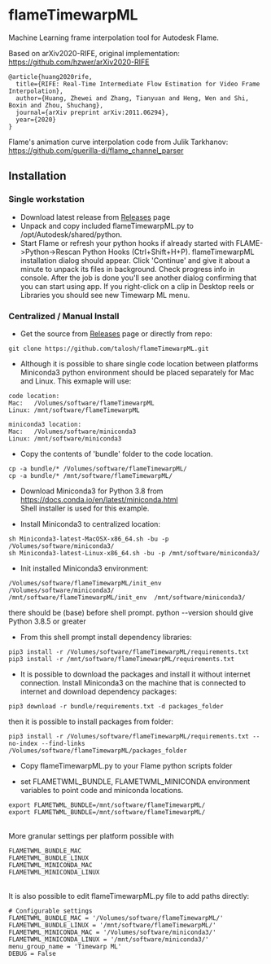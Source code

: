 # flameTimewarpML
Machine Learning frame interpolation tool for Autodesk Flame.  

Based on arXiv2020-RIFE, original implementation: https://github.com/hzwer/arXiv2020-RIFE
```
@article{huang2020rife,
  title={RIFE: Real-Time Intermediate Flow Estimation for Video Frame Interpolation},
  author={Huang, Zhewei and Zhang, Tianyuan and Heng, Wen and Shi, Boxin and Zhou, Shuchang},
  journal={arXiv preprint arXiv:2011.06294},
  year={2020}
}
```
Flame's animation curve interpolation code from Julik Tarkhanov:
https://github.com/guerilla-di/flame_channel_parser

## Installation
### Single workstation

* Download latest release from [Releases](https://github.com/talosh/flameTimewarpML/releases) page
* Unpack and copy included flameTimewarpML.py to /opt/Autodesk/shared/python.
* Start Flame or refresh your python hooks if already started with FLAME->Python->Rescan Python Hooks (Ctrl+Shift+H+P). flameTimewarpML installation dialog should appear. Click 'Continue' and give it about a minute to unpack its files in background. Check progress info in console. After the job is done you'll see another dialog confirming that you can start using app. If you right-click on a clip in Desktop reels or Libraries you should see new Timewarp ML menu.

### Centralized / Manual Install

* Get the source from [Releases](https://github.com/talosh/flameTimewarpML/releases) page or directly from repo:
```
git clone https://github.com/talosh/flameTimewarpML.git
```
* Although it is possible to share single code location between platforms Miniconda3 python environment should be placed separately for Mac and Linux.
This exmaple will use:

```
code location:
Mac:   /Volumes/software/flameTimewarpML 
Linux: /mnt/software/flameTimewarpML

miniconda3 location:
Mac:   /Volumes/software/miniconda3
Linux: /mnt/software/miniconda3
```

* Copy the contents of 'bundle' folder to the code location.
```
cp -a bundle/* /Volumes/software/flameTimewarpML/
cp -a bundle/* /mnt/software/flameTimewarpML/
```

* Download Miniconda3 for Python 3.8 from https://docs.conda.io/en/latest/miniconda.html
<br>Shell installer is used for this example.

* Install Miniconda3 to centralized location:
```
sh Miniconda3-latest-MacOSX-x86_64.sh -bu -p /Volumes/software/miniconda3/
sh Miniconda3-latest-Linux-x86_64.sh -bu -p /mnt/software/miniconda3/
```

* Init installed Miniconda3 environment:
```
/Volumes/software/flameTimewarpML/init_env  /Volumes/software/miniconda3/
/mnt/software/flameTimewarpML/init_env  /mnt/software/miniconda3/
```

there should be (base) before shell prompt. python --version should give Python 3.8.5 or greater

* From this shell prompt install dependency libraries:
```
pip3 install -r /Volumes/software/flameTimewarpML/requirements.txt
pip3 install -r /mnt/software/flameTimewarpML/requirements.txt
```

* It is possible to download the packages and install it without internet connection. Install Miniconda3 on the machine that is connected to internet and download dependency packages:
```
pip3 download -r bundle/requirements.txt -d packages_folder
```
then it is possible to install packages from folder:
```
pip3 install -r /Volumes/software/flameTimewarpML/requirements.txt --no-index --find-links /Volumes/software/flameTimewarpML/packages_folder
```
* Copy flameTimewarpML.py to your Flame python scripts folder

* set FLAMETWML_BUNDLE, FLAMETWML_MINICONDA environment variables to point code and miniconda locations.
```
export FLAMETWML_BUNDLE=/mnt/software/flameTimewarpML/
export FLAMETWML_BUNDLE=/mnt/software/flameTimewarpML/
```
<br> More granular settings per platform possible with
```
FLAMETWML_BUNDLE_MAC
FLAMETWML_BUNDLE_LINUX
FLAMETWML_MINICONDA_MAC
FLAMETWML_MINICONDA_LINUX
```
<br>It is also possible to edit flameTimewarpML.py file to add paths directly:

```
# Configurable settings
FLAMETWML_BUNDLE_MAC = '/Volumes/software/flameTimewarpML/'
FLAMETWML_BUNDLE_LINUX = '/mnt/software/flameTimewarpML/'
FLAMETWML_MINICONDA_MAC = '/Volumes/software/miniconda3/'
FLAMETWML_MINICONDA_LINUX = '/mnt/software/miniconda3/'
menu_group_name = 'Timewarp ML'
DEBUG = False
```
